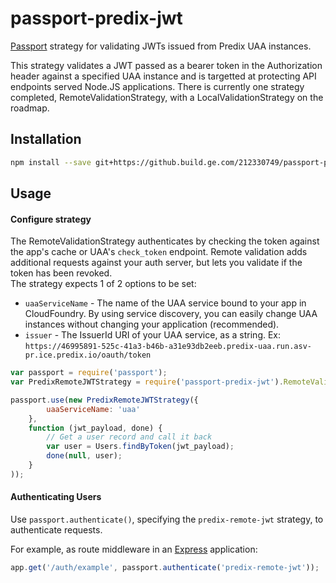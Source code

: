 # passport-predix-jwt
[Passport](http://passportjs.org) strategy for validating JWTs issued from Predix UAA instances.

This strategy validates a JWT passed as a bearer token in the Authorization header against a specified UAA instance 
and is targetted at protecting API endpoints served Node.JS applications.
There is currently one strategy completed, RemoteValidationStrategy, with a LocalValidationStrategy on the roadmap.


## Installation
```bash
npm install --save git+https://github.build.ge.com/212330749/passport-predix-jwt.git
```

## Usage
 
#### Configure strategy
The RemoteValidationStrategy authenticates by checking the token against the app's cache or UAA's `check_token` endpoint.
Remote validation adds additional requests against your auth server, but lets you validate if the token has been revoked.  
The strategy expects 1 of 2 options to be set:

- `uaaServiceName` - The name of the UAA service bound to your app in CloudFoundry. By using service discovery, you can easily change UAA instances without changing your application (recommended).
- `issuer` - The IssuerId URI of your UAA service, as a string. Ex: `https://46995891-525c-41a3-b46b-a31e93db2eeb.predix-uaa.run.asv-pr.ice.predix.io/oauth/token`

```js
var passport = require('passport');
var PredixRemoteJWTStrategy = require('passport-predix-jwt').RemoteValidationStrategy;

passport.use(new PredixRemoteJWTStrategy({
        uaaServiceName: 'uaa'
    }, 
    function (jwt_payload, done) {
        // Get a user record and call it back
        var user = Users.findByToken(jwt_payload);
        done(null, user);
    }
));
```

#### Authenticating Users
Use `passport.authenticate()`, specifying the `predix-remote-jwt` strategy, to
authenticate requests.

For example, as route middleware in an [Express](http://expressjs.com/)
application:

```js
app.get('/auth/example', passport.authenticate('predix-remote-jwt'));

```